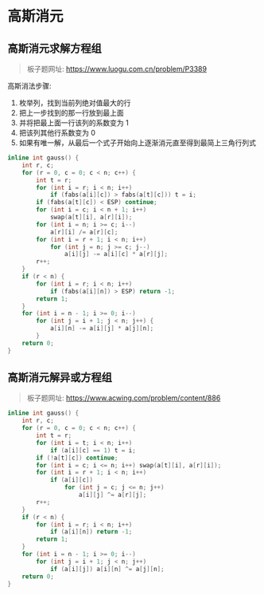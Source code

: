 # 高斯消元

## 高斯消元求解方程组

> 板子题网址: https://www.luogu.com.cn/problem/P3389

高斯消法步骤:
1. 枚举列，找到当前列绝对值最大的行
2. 把上一步找到的那一行放到最上面
3. 并将把最上面一行该列的系数变为 1
4. 把该列其他行系数变为 0
5. 如果有唯一解，从最后一个式子开始向上逐渐消元直至得到最简上三角行列式

```cpp
inline int gauss() {
    int r, c;
    for (r = 0, c = 0; c < n; c++) {
        int t = r;
        for (int i = r; i < n; i++)
            if (fabs(a[i][c]) > fabs(a[t][c])) t = i;
        if (fabs(a[t][c]) < ESP) continue;
        for (int i = c; i < n + 1; i++)
            swap(a[t][i], a[r][i]);
        for (int i = n; i >= c; i--)
            a[r][i] /= a[r][c];
        for (int i = r + 1; i < n; i++)
            for (int j = n; j >= c; j--)
                a[i][j] -= a[i][c] * a[r][j];
        r++;
    }
    if (r < n) {
        for (int i = r; i < n; i++)
            if (fabs(a[i][n]) > ESP) return -1;
        return 1;
    }
    for (int i = n - 1; i >= 0; i--)
        for (int j = i + 1; j < n; j++) {
            a[i][n] -= a[i][j] * a[j][n];
        }
    return 0;
}
```

## 高斯消元解异或方程组

> 板子题网址: https://www.acwing.com/problem/content/886

```cpp
inline int gauss() {
    int r, c;
    for (r = 0, c = 0; c < n; c++) {
        int t = r;
        for (int i = t; i < n; i++)
            if (a[i][c] == 1) t = i;
        if (!a[t][c]) continue;
        for (int i = c; i <= n; i++) swap(a[t][i], a[r][i]);
        for (int i = r + 1; i < n; i++)
            if (a[i][c])
                for (int j = c; j <= n; j++)
                    a[i][j] ^= a[r][j];
        r++;
    }
    if (r < n) {
        for (int i = r; i < n; i++)
            if (a[i][n]) return -1;
        return 1;
    }
    for (int i = n - 1; i >= 0; i--)
        for (int j = i + 1; j < n; j++)
            if (a[i][j]) a[i][n] ^= a[j][n];
    return 0;
}
```
